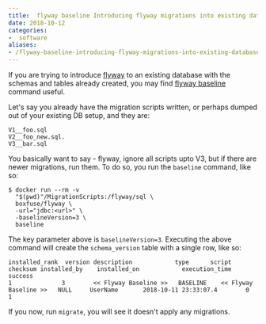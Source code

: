 ```yaml
---
title:  flyway baseline Introducing flyway migrations into existing database
date: 2018-10-12
categories:
-  software
aliases:
- /flyway-baseline-introducing-flyway-migrations-into-existing-database.html
---
```


If you are trying to introduce [flyway](https://flywaydb.org/) to an existing database with the schemas and tables already
created, you may find [flyway baseline](https://flywaydb.org/documentation/command/baseline) command useful.

Let's say you already have the migration scripts written, or perhaps dumped out of your existing DB setup, and they are:

```
V1__foo.sql
V2__foo_new.sql.
V3__bar.sql
```

You basically want to say - flyway, ignore all scripts upto V3, but if there are newer migrations, run them. To do so,
you run the `baseline` command, like so:

```
$ docker run --rm -v 
  "$(pwd)"/MigrationScripts:/flyway/sql \
  boxfuse/flyway \
  -url="jdbc:<url>" \
  -baselineVersion=3 \
  baseline
```

The key parameter above is `baselineVersion=3`. Executing the above command will create the `schema_version` table 
with a single row, like so:

```
installed_rank	version	description	           type	     script	           checksum	installed_by	installed_on	        execution_time	success
1              3	    << Flyway Baseline >>	BASELINE	<< Flyway Baseline >>	NULL	 UserName	    2018-10-11 23:33:07.4	     0	         1
```

If you now, run `migrate`, you will see it doesn't apply any migrations.
